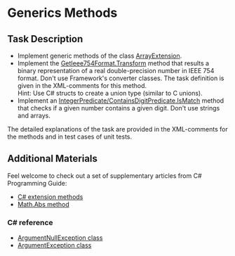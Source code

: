 # Generics Methods
 
## Task Description

* Implement generic methods of the class [ArrayExtension](GenericMethods/ArrayExtension.cs).
* Implement the [GetIeee754Format.Transform](DoubleTransformer/GetIeee754Format.cs#L16) method that results a binary representation of a real double-precision number in IEEE 754 format. Don't use Framework's converter classes. The task definition is given in the  XML-comments for this method.        
    Hint:  Use C# structs to create a union type (similar to C unions).     
* Implement an [IntegerPredicate/ContainsDigitPredicate.IsMatch](IntegerPredicate/ContainsDigitPredicate.cs#L25) method that checks if a given number contains a given digit. Don't use strings and arrays.      

The detailed explanations of the task are provided in the XML-comments for the methods and in test cases of unit tests.

## Additional Materials

Feel welcome to check out a set of supplementary articles from C# Programming Guide: 

- [C# extension methods](https://docs.microsoft.com/en-us/dotnet/csharp/programming-guide/classes-and-structs/extension-methods)  
- [Math.Abs method](https://docs.microsoft.com/en-us/dotnet/api/system.math.abs?view=net-5.0) 

### C# reference  

* [ArgumentNullException class](https://docs.microsoft.com/en-us/dotnet/api/system.argumentnullexception?view=net-5.0#:~:text=An%20ArgumentNullException%20exception%20is%20thrown,but%20should%20never%20be%20null%20.&text=An%20object%20returned%20from%20a,original%20returned%20object%20is%20null%20.) 
* [ArgumentException class](https://docs.microsoft.com/en-us/dotnet/api/system.argumentexception?view=net-5.0)
